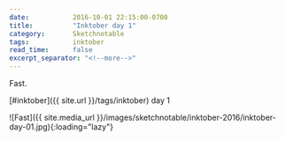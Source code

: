 ```yaml
---
date:           2016-10-01 22:15:00-0700
title:          "Inktober day 1"
category:       Sketchnotable
tags:           inktober
read_time:      false
excerpt_separator: "<!--more-->"
---
```

Fast.

[#inktober]({{ site.url }}/tags/inktober) day 1

![Fast]({{ site.media_url }}/images/sketchnotable/inktober-2016/inktober-day-01.jpg){:loading="lazy"}

<!--more-->